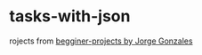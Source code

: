 # tasks-with-json
rojects from [begginer-projects by Jorge Gonzales](https://github.com/jorgegonzalez/beginner-projects)
